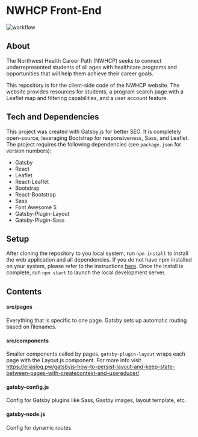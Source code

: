 # NWHCP Front-End

![workflow](https://github.com/wwami-pipeline/NWHCP-gateway/actions/workflows/docker.yml/badge.svg)

## About
The Northwest Health Career Path (NWHCP) seeks to connect underrepresented students of all ages with healthcare programs and opportunities that will help them achieve their career goals.

This repository is for the client-side code of the NWHCP website. The website provides resources for students, a program search page with a Leaflet map and filtering capabilities, and a user account feature.

## Tech and Dependencies
This project was created with Gatsby.js for better SEO. It is completely open-source, leveraging Bootstrap for responsiveness, Sass, and Leaflet. The project requires the following dependencies (see `package.json` for version numbers):

- Gatsby
- React
- Leaflet
- React-Leaflet
- Bootstrap
- React-Bootstrap
- Sass
- Font Awesome 5
- Gatsby-Plugin-Layout
- Gatsby-Plugin-Sass

## Setup
After cloning the repository to you local system, run `npm install` to install the web application and all dependencies. If you do not have npm installed on your system, please refer to the instructions [here](https://www.npmjs.com/get-npm). Once the install is complete, run `npm start` to launch the local development server.

<!--
## Deploy
Built static html/js/css from `npm run build` will be hosted by nginx, which is also the gateway of the whole system. See NWHCP-docker for more information.
-->

## Contents

#### src/pages
Everything that is specific to one page. Gatsby sets up automatic routing based on filenames.

#### src/components
Smaller components called by pages. `gatsby-plugin-layout` wraps each page with the Layout.js component. For more info visit https://eliaslog.pw/gatsbyjs-how-to-persist-layout-and-keep-state-between-pages-with-createcontext-and-usereducer/

#### gatsby-config.js
Config for Gatsby plugins like Sass, Gastby images, layout template, etc.

#### gatsby-node.js
Config for dynamic routes